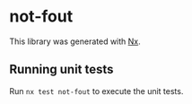# not-fout

This library was generated with [Nx](https://nx.dev).

## Running unit tests

Run `nx test not-fout` to execute the unit tests.
